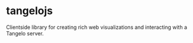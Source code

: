 tangelojs
=========

Clientside library for creating rich web visualizations and interacting with a Tangelo server.
